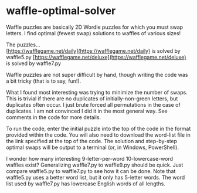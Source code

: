 # waffle-optimal-solver
Waffle puzzles are basically 2D Wordle puzzles for which you must swap letters. I find optimal (fewest swap) solutions to waffles of various sizes!

The puzzles...  
[https://wafflegame.net/daily](https://wafflegame.net/daily) is solved by waffle5.py
[https://wafflegame.net/deluxe](https://wafflegame.net/deluxe) is solved by waffle7.py

Waffle puzzles are not super difficult by hand, though writing the code was a bit tricky (that is to say, fun!).

What I found most interesting was trying to minimize the number of swaps. This is trivial if there are no duplicates of initially-non-green letters, but duplicates often occur. I just brute forced all permutations in the case of duplicates. I am not convinced I did it in the most general way. See comments in the code for more details.

To run the code, enter the initial puzzle into the top of the code in the format provided within the code. You will also need to download the word-list file in the link specified at the top of the code. The solution and step-by-step optimal swaps will be output to a terminal (or, in Windows, PowerShell).

I wonder how many interesting 9-letter-per-word 10-lowercase-word waffles exist? Generalizing waffle7.py to waffle9.py should be quick. Just compare waffle5.py to waffle7.py to see how it can be done. Note that waffle5.py uses a better word list, but it only has 5-letter words. The word list used by waffle7.py has lowercase English words of all lengths.

